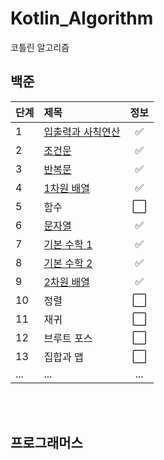 # Kotlin_Algorithm
코틀린 알고리즘

## 백준

| 단계 | 제목 | 정보 |
|:----|:----|:----:|
| 1 | [입출력과 사칙연산]() | :white_check_mark: |
| 2 | [조건문]() | :white_check_mark: |
| 3 | [반복문]() | :white_check_mark: |
| 4 | [1차원 배열]() | :white_check_mark: |
| 5 | 함수 | :white_large_square: |
| 6 | [문자열]() | :white_check_mark: |
| 7 | [기본 수학 1]() | :white_check_mark: |
| 8 | [기본 수학 2]() | :white_check_mark: |
| 9 | [2차원 배열]() | :white_check_mark: |
| 10 | 정렬 | :white_large_square: |
| 11 | 재귀 | :white_large_square: |
| 12 | 브루트 포스 | :white_large_square: |
| 13 | 집합과 맵 | :white_large_square: |
| ... | ... | ... |

<br />
<br />

## 프로그래머스
